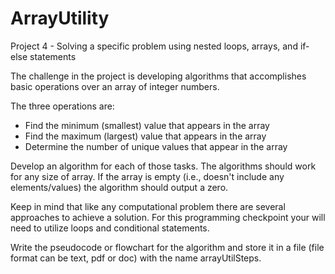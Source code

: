# ArrayUtility
 Project 4 - Solving a specific problem using nested loops, arrays, and if-else statements

The challenge in the project is developing algorithms that accomplishes basic operations over an array of integer numbers.

The three operations are:

- Find the minimum (smallest) value that appears in the array
- Find the maximum (largest) value that appears in the array
- Determine the number of unique values that appear in the array

Develop an algorithm for each of those tasks.  The algorithms should work for any size of array. If the array is empty (i.e., doesn't include any elements/values) the algorithm should output a zero. 

Keep in mind that like any computational problem there are several approaches to achieve a solution. For this programming checkpoint your will need to utilize loops and conditional statements.

Write the pseudocode or flowchart for the algorithm and store it in a file (file format can be text, pdf or doc) with the name arrayUtilSteps.
